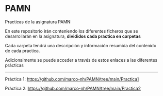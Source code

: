 # PAMN
Practicas de la asignatura PAMN


En este repositorio irán conteniendo los diferentes ficheros que se desarrollarán en la asignatura, **divididos cada practica en carpetas**

Cada carpeta tendrá una descripción y información resumida del contenido de cada practica.

Adicionalmente se puede acceder a través de estos enlaces a las diferentes prácticas

------------------------------
Práctica 1: https://github.com/marco-nh/PAMN/tree/main/Practica1

Práctica 2: https://github.com/marco-nh/PAMN/tree/main/Practica2
